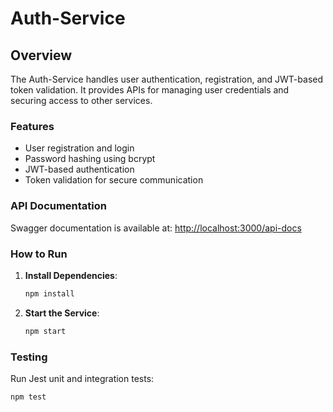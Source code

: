 # Auth-Service

## Overview
The Auth-Service handles user authentication, registration, and JWT-based token validation. It provides APIs for managing user credentials and securing access to other services.

### Features
- User registration and login
- Password hashing using bcrypt
- JWT-based authentication
- Token validation for secure communication

### API Documentation
Swagger documentation is available at:
[http://localhost:3000/api-docs](http://localhost:3000/api-docs)

### How to Run
1. **Install Dependencies**:
    ```bash
    npm install
    ```
2. **Start the Service**:
    ```bash
    npm start
    ```

### Testing
Run Jest unit and integration tests:
```bash
npm test
